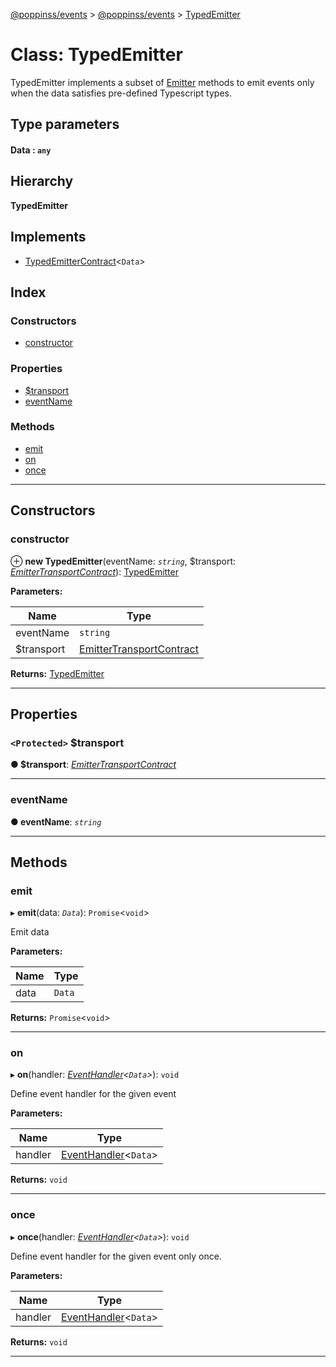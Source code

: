 [@poppinss/events](../README.md) > [@poppinss/events](../modules/_poppinss_events.md) > [TypedEmitter](../classes/_poppinss_events.typedemitter.md)

# Class: TypedEmitter

TypedEmitter implements a subset of [Emitter](_poppinss_events.emitter.md) methods to emit events only when the data satisfies pre-defined Typescript types.

## Type parameters
#### Data :  `any`
## Hierarchy

**TypedEmitter**

## Implements

* [TypedEmitterContract](../interfaces/_poppinss_events.typedemittercontract.md)<`Data`>

## Index

### Constructors

* [constructor](_poppinss_events.typedemitter.md#constructor)

### Properties

* [$transport](_poppinss_events.typedemitter.md#_transport)
* [eventName](_poppinss_events.typedemitter.md#eventname)

### Methods

* [emit](_poppinss_events.typedemitter.md#emit)
* [on](_poppinss_events.typedemitter.md#on)
* [once](_poppinss_events.typedemitter.md#once)

---

## Constructors

<a id="constructor"></a>

###  constructor

⊕ **new TypedEmitter**(eventName: *`string`*, $transport: *[EmitterTransportContract](../interfaces/_poppinss_events.emittertransportcontract.md)*): [TypedEmitter](_poppinss_events.typedemitter.md)

**Parameters:**

| Name | Type |
| ------ | ------ |
| eventName | `string` |
| $transport | [EmitterTransportContract](../interfaces/_poppinss_events.emittertransportcontract.md) |

**Returns:** [TypedEmitter](_poppinss_events.typedemitter.md)

___

## Properties

<a id="_transport"></a>

### `<Protected>` $transport

**● $transport**: *[EmitterTransportContract](../interfaces/_poppinss_events.emittertransportcontract.md)*

___
<a id="eventname"></a>

###  eventName

**● eventName**: *`string`*

___

## Methods

<a id="emit"></a>

###  emit

▸ **emit**(data: *`Data`*): `Promise`<`void`>

Emit data

**Parameters:**

| Name | Type |
| ------ | ------ |
| data | `Data` |

**Returns:** `Promise`<`void`>

___
<a id="on"></a>

###  on

▸ **on**(handler: *[EventHandler](../modules/_poppinss_events.md#eventhandler)<`Data`>*): `void`

Define event handler for the given event

**Parameters:**

| Name | Type |
| ------ | ------ |
| handler | [EventHandler](../modules/_poppinss_events.md#eventhandler)<`Data`> |

**Returns:** `void`

___
<a id="once"></a>

###  once

▸ **once**(handler: *[EventHandler](../modules/_poppinss_events.md#eventhandler)<`Data`>*): `void`

Define event handler for the given event only once.

**Parameters:**

| Name | Type |
| ------ | ------ |
| handler | [EventHandler](../modules/_poppinss_events.md#eventhandler)<`Data`> |

**Returns:** `void`

___


